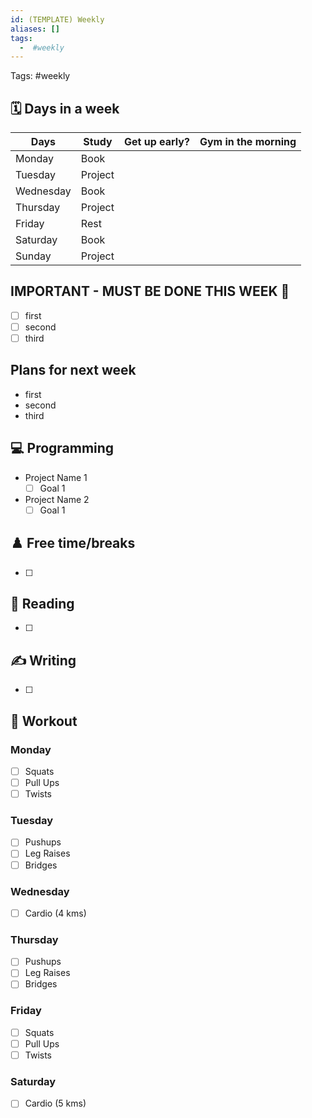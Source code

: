```yaml
---
id: (TEMPLATE) Weekly
aliases: []
tags:
  -  #weekly
---
```


Tags: #weekly

## 🗓️ Days in a week

| Days      | Study   | Get up early? | Gym in the morning |
| --------- | ------- | ------------- | ------------------ |
| Monday    | Book    |               |                    |
| Tuesday   | Project |               |                    |
| Wednesday | Book    |               |                    |
| Thursday  | Project |               |                    |
| Friday    | Rest    |               |                    |
| Saturday  | Book    |               |                    |
| Sunday    | Project |               |                    |

## IMPORTANT - MUST BE DONE THIS WEEK 🚨

- [ ] first
- [ ] second
- [ ] third

## Plans for next week

- first
- second
- third

## 💻 Programming

- Project Name 1
  - [ ] Goal 1
- Project Name 2
  - [ ] Goal 1

## ♟️ Free time/breaks

- [ ]

## 📖 Reading

- [ ]

## ✍️ Writing

- [ ]

## 💪 Workout

### Monday

- [ ] Squats
- [ ] Pull Ups
- [ ] Twists

### Tuesday

- [ ] Pushups
- [ ] Leg Raises
- [ ] Bridges

### Wednesday

- [ ] Cardio (4 kms)

### Thursday

- [ ] Pushups
- [ ] Leg Raises
- [ ] Bridges

### Friday

- [ ] Squats
- [ ] Pull Ups
- [ ] Twists

### Saturday

- [ ] Cardio (5 kms)

